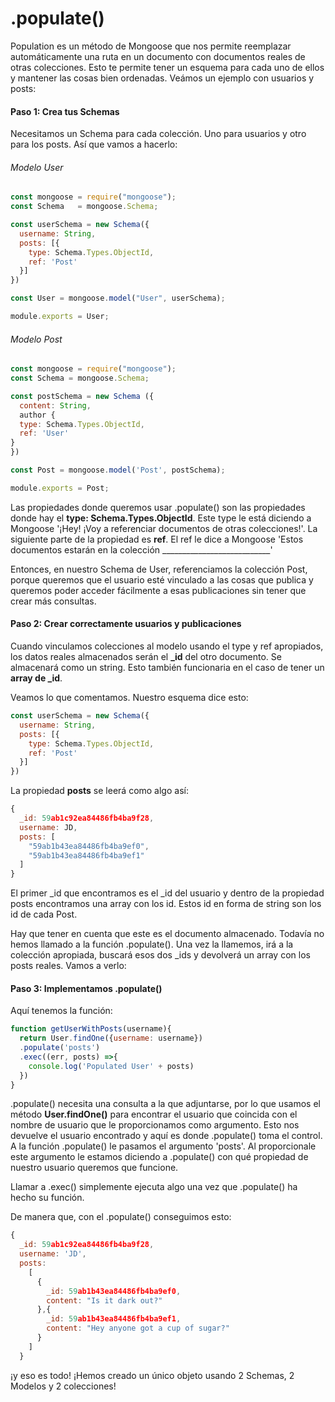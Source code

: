 # .populate()

Population es un método de Mongoose que nos permite reemplazar automáticamente una ruta en un documento con documentos reales de otras colecciones. Esto te permite tener un esquema para cada uno de ellos y mantener las cosas bien ordenadas. Veámos un ejemplo con usuarios y posts:

#### Paso 1: Crea tus Schemas

Necesitamos un Schema para cada colección. Uno para usuarios y otro para los posts. Así que vamos a hacerlo:

###### Modelo User

```js
const mongoose = require("mongoose");
const Schema   = mongoose.Schema;

const userSchema = new Schema({
  username: String,
  posts: [{
    type: Schema.Types.ObjectId,
    ref: 'Post'
  }]
})

const User = mongoose.model("User", userSchema);

module.exports = User;
```

###### Modelo Post

```js
const mongoose = require("mongoose");
const Schema = mongoose.Schema;

const postSchema = new Schema ({
  content: String,
  author {
  type: Schema.Types.ObjectId,
  ref: 'User'
}
})

const Post = mongoose.model('Post', postSchema);

module.exports = Post;
```

Las propiedades donde queremos usar .populate() son las propiedades donde hay el **type: Schema.Types.ObjectId**. Este type le está diciendo a Mongoose '¡Hey! ¡Voy a referenciar documentos de otras colecciones!'. La siguiente parte de la propiedad es **ref**. El ref le dice a Mongoose 'Estos documentos estarán en la colección ___________________________'

Entonces, en nuestro Schema de User, referenciamos la colección Post, porque queremos que el usuario esté vinculado a las cosas que publica y queremos poder acceder fácilmente a esas publicaciones sin tener que crear más consultas. 

#### Paso 2: Crear correctamente usuarios y publicaciones

Cuando vinculamos colecciones al modelo usando el type y ref apropiados, los datos reales almacenados serán el **_id** del otro documento. Se almacenará como un string. Esto también funcionaria en el caso de tener un **array de _id**.

Veamos lo que comentamos. Nuestro esquema dice esto:

```js
const userSchema = new Schema({
  username: String,
  posts: [{
    type: Schema.Types.ObjectId,
    ref: 'Post'
  }]
})
```

La propiedad **posts** se leerá como algo así:

```js
{
  _id: 59ab1c92ea84486fb4ba9f28,
  username: JD,
  posts: [
    "59ab1b43ea84486fb4ba9ef0",
    "59ab1b43ea84486fb4ba9ef1"
  ]
}
```

El primer _id que encontramos es el _id del usuario y dentro de la propiedad posts encontramos una array con los id. Estos id en forma de string son los id de cada Post. 

Hay que tener en cuenta que este es el documento almacenado. Todavía no hemos llamado a la función .populate(). Una vez la llamemos, irá a la colección apropiada, buscará esos dos _ids y devolverá un array con los posts reales. Vamos a verlo:

####  Paso 3: Implementamos .populate()

Aquí tenemos la función:

```js
function getUserWithPosts(username){
  return User.findOne({username: username})
  .populate('posts')
  .exec((err, posts) =>{
    console.log('Populated User' + posts)
  })
}
```

.populate() necesita una consulta a la que adjuntarse, por lo que usamos el método **User.findOne()** para encontrar el usuario que coincida con el nombre de usuario que le proporcionamos como argumento. Esto nos devuelve el usuario encontrado y aquí es donde .populate() toma el control. A la función .populate() le pasamos el argumento 'posts'. Al proporcionale este argumento le estamos diciendo a .populate() con qué propiedad de nuestro usuario queremos que funcione. 

Llamar a .exec() simplemente ejecuta algo una vez que .populate() ha hecho su función. 

De manera que, con el .populate() conseguimos esto:

```js
{ 
  _id: 59ab1c92ea84486fb4ba9f28,
  username: 'JD',
  posts:
    [ 
      { 
        _id: 59ab1b43ea84486fb4ba9ef0,
        content: "Is it dark out?"
      },{
        _id: 59ab1b43ea84486fb4ba9ef1,
        content: "Hey anyone got a cup of sugar?"
      }
    ]
  }
```



¡y eso es todo! ¡Hemos creado un único objeto usando 2 Schemas, 2 Modelos y 2 colecciones!

